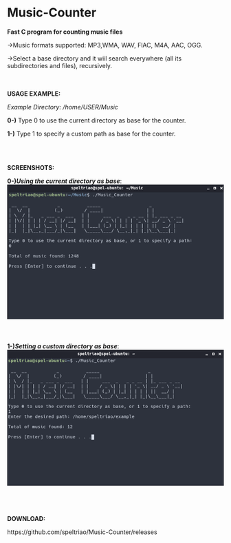 # Music-Counter
<b>Fast C program for counting music files</b>

<p>->Music formats supported: MP3,WMA, WAV, FlAC, M4A, AAC, OGG.</p>
<p>->Select a base directory and it wiil search everywhere (all its subdirectories and files), recursively. </p>
<br><br>
<b>USAGE EXAMPLE:</b>
<p><i> Example Directory: /home/USER/Music </i></p>
<p><b>0-)</b> Type 0 to use the current directory as base for the counter.</p>
<p><b>1-)</b> Type 1 to specify a custom path as base for the counter.</p>
<br></br>

<b>SCREENSHOTS:</b> 

<b>0-)<i>Using the current directory as base</i></b>:
![ScreenShot](print0.png)
<br></br><br></br>
<b>1-)<i>Setting a custom directory as base</i></b>:
![ScreenShot](print1.png)
<br></br>

<br></br>
<b>DOWNLOAD:</b>
<p>https://github.com/speltriao/Music-Counter/releases</p>
